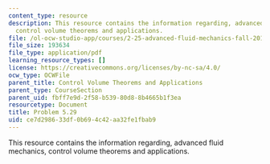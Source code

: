 ```yaml
---
content_type: resource
description: This resource contains the information regarding, advanced fluid mechanics,
  control volume theorems and applications.
file: /ol-ocw-studio-app/courses/2-25-advanced-fluid-mechanics-fall-2013/ce7d298633df0b694c42aa32fe1fbab9_MIT2_25F13_Shapi5.29_Probl.pdf
file_size: 193634
file_type: application/pdf
learning_resource_types: []
license: https://creativecommons.org/licenses/by-nc-sa/4.0/
ocw_type: OCWFile
parent_title: Control Volume Theorems and Applications
parent_type: CourseSection
parent_uid: fbff7e9d-2f58-b539-80d8-8b4665b1f3ea
resourcetype: Document
title: Problem 5.29
uid: ce7d2986-33df-0b69-4c42-aa32fe1fbab9
---
```

This resource contains the information regarding, advanced fluid mechanics, control volume theorems and applications.